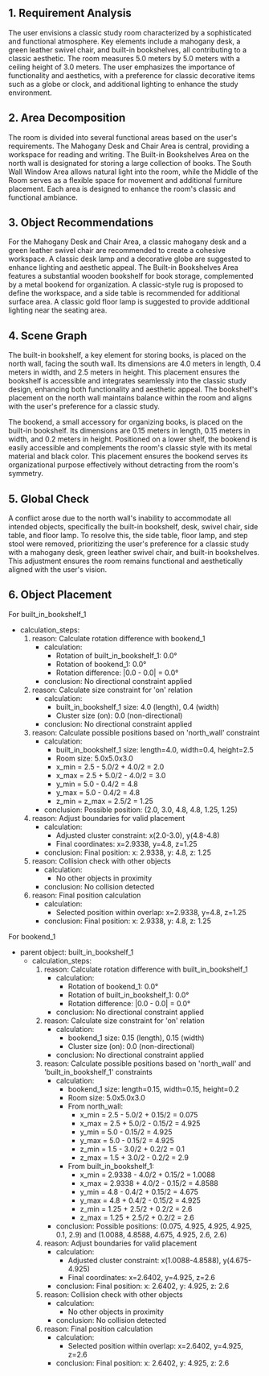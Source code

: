 ## 1. Requirement Analysis
The user envisions a classic study room characterized by a sophisticated and functional atmosphere. Key elements include a mahogany desk, a green leather swivel chair, and built-in bookshelves, all contributing to a classic aesthetic. The room measures 5.0 meters by 5.0 meters with a ceiling height of 3.0 meters. The user emphasizes the importance of functionality and aesthetics, with a preference for classic decorative items such as a globe or clock, and additional lighting to enhance the study environment.

## 2. Area Decomposition
The room is divided into several functional areas based on the user's requirements. The Mahogany Desk and Chair Area is central, providing a workspace for reading and writing. The Built-in Bookshelves Area on the north wall is designated for storing a large collection of books. The South Wall Window Area allows natural light into the room, while the Middle of the Room serves as a flexible space for movement and additional furniture placement. Each area is designed to enhance the room's classic and functional ambiance.

## 3. Object Recommendations
For the Mahogany Desk and Chair Area, a classic mahogany desk and a green leather swivel chair are recommended to create a cohesive workspace. A classic desk lamp and a decorative globe are suggested to enhance lighting and aesthetic appeal. The Built-in Bookshelves Area features a substantial wooden bookshelf for book storage, complemented by a metal bookend for organization. A classic-style rug is proposed to define the workspace, and a side table is recommended for additional surface area. A classic gold floor lamp is suggested to provide additional lighting near the seating area.

## 4. Scene Graph
The built-in bookshelf, a key element for storing books, is placed on the north wall, facing the south wall. Its dimensions are 4.0 meters in length, 0.4 meters in width, and 2.5 meters in height. This placement ensures the bookshelf is accessible and integrates seamlessly into the classic study design, enhancing both functionality and aesthetic appeal. The bookshelf's placement on the north wall maintains balance within the room and aligns with the user's preference for a classic study.

The bookend, a small accessory for organizing books, is placed on the built-in bookshelf. Its dimensions are 0.15 meters in length, 0.15 meters in width, and 0.2 meters in height. Positioned on a lower shelf, the bookend is easily accessible and complements the room's classic style with its metal material and black color. This placement ensures the bookend serves its organizational purpose effectively without detracting from the room's symmetry.

## 5. Global Check
A conflict arose due to the north wall's inability to accommodate all intended objects, specifically the built-in bookshelf, desk, swivel chair, side table, and floor lamp. To resolve this, the side table, floor lamp, and step stool were removed, prioritizing the user's preference for a classic study with a mahogany desk, green leather swivel chair, and built-in bookshelves. This adjustment ensures the room remains functional and aesthetically aligned with the user's vision.

## 6. Object Placement
For built_in_bookshelf_1
- calculation_steps:
    1. reason: Calculate rotation difference with bookend_1
        - calculation:
            - Rotation of built_in_bookshelf_1: 0.0°
            - Rotation of bookend_1: 0.0°
            - Rotation difference: |0.0 - 0.0| = 0.0°
        - conclusion: No directional constraint applied
    2. reason: Calculate size constraint for 'on' relation
        - calculation:
            - built_in_bookshelf_1 size: 4.0 (length), 0.4 (width)
            - Cluster size (on): 0.0 (non-directional)
        - conclusion: No directional constraint applied
    3. reason: Calculate possible positions based on 'north_wall' constraint
        - calculation:
            - built_in_bookshelf_1 size: length=4.0, width=0.4, height=2.5
            - Room size: 5.0x5.0x3.0
            - x_min = 2.5 - 5.0/2 + 4.0/2 = 2.0
            - x_max = 2.5 + 5.0/2 - 4.0/2 = 3.0
            - y_min = 5.0 - 0.4/2 = 4.8
            - y_max = 5.0 - 0.4/2 = 4.8
            - z_min = z_max = 2.5/2 = 1.25
        - conclusion: Possible position: (2.0, 3.0, 4.8, 4.8, 1.25, 1.25)
    4. reason: Adjust boundaries for valid placement
        - calculation:
            - Adjusted cluster constraint: x(2.0-3.0), y(4.8-4.8)
            - Final coordinates: x=2.9338, y=4.8, z=1.25
        - conclusion: Final position: x: 2.9338, y: 4.8, z: 1.25
    5. reason: Collision check with other objects
        - calculation:
            - No other objects in proximity
        - conclusion: No collision detected
    6. reason: Final position calculation
        - calculation:
            - Selected position within overlap: x=2.9338, y=4.8, z=1.25
        - conclusion: Final position: x: 2.9338, y: 4.8, z: 1.25

For bookend_1
- parent object: built_in_bookshelf_1
    - calculation_steps:
        1. reason: Calculate rotation difference with built_in_bookshelf_1
            - calculation:
                - Rotation of bookend_1: 0.0°
                - Rotation of built_in_bookshelf_1: 0.0°
                - Rotation difference: |0.0 - 0.0| = 0.0°
            - conclusion: No directional constraint applied
        2. reason: Calculate size constraint for 'on' relation
            - calculation:
                - bookend_1 size: 0.15 (length), 0.15 (width)
                - Cluster size (on): 0.0 (non-directional)
            - conclusion: No directional constraint applied
        3. reason: Calculate possible positions based on 'north_wall' and 'built_in_bookshelf_1' constraints
            - calculation:
                - bookend_1 size: length=0.15, width=0.15, height=0.2
                - Room size: 5.0x5.0x3.0
                - From north_wall:
                    - x_min = 2.5 - 5.0/2 + 0.15/2 = 0.075
                    - x_max = 2.5 + 5.0/2 - 0.15/2 = 4.925
                    - y_min = 5.0 - 0.15/2 = 4.925
                    - y_max = 5.0 - 0.15/2 = 4.925
                    - z_min = 1.5 - 3.0/2 + 0.2/2 = 0.1
                    - z_max = 1.5 + 3.0/2 - 0.2/2 = 2.9
                - From built_in_bookshelf_1:
                    - x_min = 2.9338 - 4.0/2 + 0.15/2 = 1.0088
                    - x_max = 2.9338 + 4.0/2 - 0.15/2 = 4.8588
                    - y_min = 4.8 - 0.4/2 + 0.15/2 = 4.675
                    - y_max = 4.8 + 0.4/2 - 0.15/2 = 4.925
                    - z_min = 1.25 + 2.5/2 + 0.2/2 = 2.6
                    - z_max = 1.25 + 2.5/2 + 0.2/2 = 2.6
            - conclusion: Possible positions: (0.075, 4.925, 4.925, 4.925, 0.1, 2.9) and (1.0088, 4.8588, 4.675, 4.925, 2.6, 2.6)
        4. reason: Adjust boundaries for valid placement
            - calculation:
                - Adjusted cluster constraint: x(1.0088-4.8588), y(4.675-4.925)
                - Final coordinates: x=2.6402, y=4.925, z=2.6
            - conclusion: Final position: x: 2.6402, y: 4.925, z: 2.6
        5. reason: Collision check with other objects
            - calculation:
                - No other objects in proximity
            - conclusion: No collision detected
        6. reason: Final position calculation
            - calculation:
                - Selected position within overlap: x=2.6402, y=4.925, z=2.6
            - conclusion: Final position: x: 2.6402, y: 4.925, z: 2.6